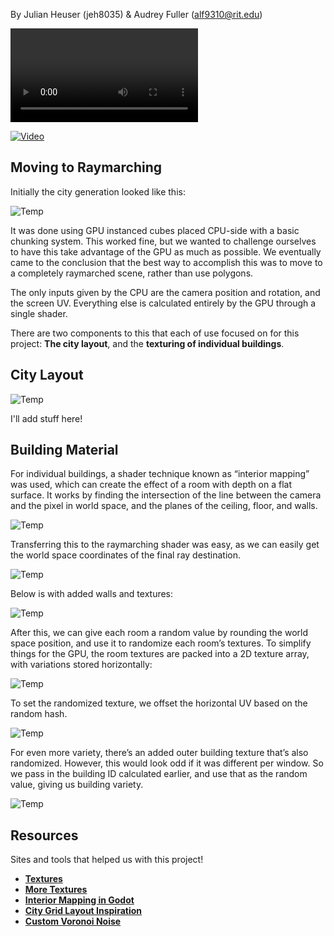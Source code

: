 By Julian Heuser (jeh8035) & Audrey Fuller (alf9310@rit.edu)

![Temp](./media/final_city_moving_day.mp4?raw=true "Temp") 

[![Video](https://img.youtube.com/viHOItbA29LjM/0.jpg)](https://www.youtube.com/watch?v=HOItbA29LjM)

## Moving to Raymarching

Initially the city generation looked like this:

![Temp](./media/image6.png?raw=true "Temp") 

It was done using GPU instanced cubes placed CPU-side with a basic chunking system. This worked fine, but we wanted to challenge ourselves to have this take advantage of the GPU as much as possible. We eventually came to the conclusion that the best way to accomplish this was to move to a completely raymarched scene, rather than use polygons.

The only inputs given by the CPU are the camera position and rotation, and the screen UV. Everything else is calculated entirely by the GPU through a single shader.

There are two components to this that each of use focused on for this project: **The city layout**, and the **texturing of individual buildings**.

## City Layout

![Temp](./media/image5.png?raw=true "Temp") 

I'll add stuff here! 

## Building Material

For individual buildings, a shader technique known as “interior mapping” was used, which can create the effect of a room with depth on a flat surface. It works by finding the intersection of the line between the camera and the pixel in world space, and the planes of the ceiling, floor, and walls.

![Temp](./media/image1.png?raw=true "Temp") 

Transferring this to the raymarching shader was easy, as we can easily get the world space coordinates of the final ray destination.

![Temp](./media/image2.png?raw=true "Temp") 

Below is with added walls and textures:

![Temp](./media/image3.png?raw=true "Temp") 

After this, we can give each room a random value by rounding the world space position, and use it to randomize each room’s textures. To simplify things for the GPU, the room textures are packed into a 2D texture array, with variations stored horizontally:

![Temp](./media/image4.png?raw=true "Temp") 

To set the randomized texture, we offset the horizontal UV based on the random hash.

![Temp](./media/image8.png?raw=true "Temp") 

For even more variety, there’s an added outer building texture that’s also randomized. However, this would look odd if it was different per window. So we pass in the building ID calculated earlier, and use that as the random value, giving us building variety.

![Temp](./media/image7.png?raw=true "Temp") 

## Resources

Sites and tools that helped us with this project!
- [**Textures**](https://ambientcg.com/)
- [**More Textures**](https://github.com/Gaxil/Unity-InteriorMapping)
- [**Interior Mapping in Godot**](https://www.youtube.com/watch?v=9Jy3cXwR7Ws)
- [**City Grid Layout Inspiration**](https://actiondawg.itch.io/lust-city-pdf)
- [**Custom Voronoi Noise**](https://godotshaders.com/shader/voronoi-%e7%bb%86%e8%83%9e%e8%be%b9%e7%95%8c%e8%b7%9d%e7%a6%bb/)


